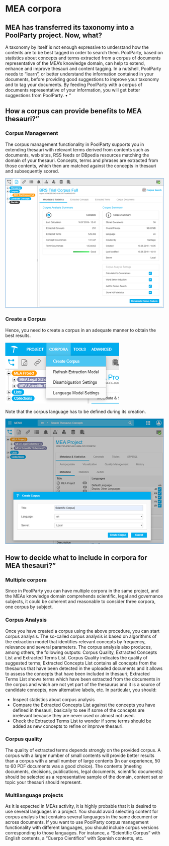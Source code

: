 # MEA corpora

## MEA has transferred its taxonomy into a PoolParty project. Now, what?

A taxonomy by itself is not enough expressive to understand how the contents are to be best tagged in order to search them. PoolParty, based on statistics about concepts and terms extracted from a corpus of documents representative of the MEA’s knowledge domain, can help to extend, enhance and improve thesauri and content tagging. In a nutshell, PoolParty needs to “learn”, or better understand the information contained in your documents, before providing good suggestions to improve your taxonomy and to tag your documents. By feeding PoolParty with a corpus of documents representative of your information, you will get better suggestions from PoolParty. • “

## How a corpus can provide benefits to MEA thesauri?”

###  Corpus Management 

The corpus management functionality in PoolParty supports you in extending thesauri with relevant terms derived from contents such as documents, web sites, RSS feeds or DBpedia resources matching the domain of your thesauri. Concepts, terms and phrases are extracted from those contents, which then are matched against the concepts in thesauri and subsequently scored.

![](../.gitbook/assets/image%20%2826%29.png)

###  Create a Corpus 

Hence, you need to create a corpus in an adequate manner to obtain the best results.

![](../.gitbook/assets/image%20%2832%29.png)

Note that the corpus language has to be defined during its creation.

![](../.gitbook/assets/image%20%2831%29.png)

## How to decide what to include in corpora for MEA thesauri?” 

### Multiple corpora 

Since in PoolParty you can have multiple corpora in the same project, and the MEAs knowledge domain comprehends scientific, legal and governance subjects, it could be coherent and reasonable to consider three corpora, one corpus by subject. 

###  Corpus Analysis 

Once you have created a corpus using the above procedure, you can start corpus analysis. The so-called corpus analysis is based on algorithms of the extraction model that identifies relevant concepts by frequency, relevance and several parameters. The corpus analysis also produces, among others, the following outputs: Corpus Quality, Extracted Concepts List and Extracted Terms List. Corpus Quality indicates the quality of suggested terms; Extracted Concepts List contains all concepts from the thesaurus that have been detected in the uploaded documents and it allows to assess the concepts that have been included in thesauri; Extracted Terms List shows terms which have been extracted from the documents in the corpus and which are not yet part of the thesaurus and it is a source of candidate concepts, new alternative labels, etc. In particular, you should: 

* Inspect statistics about corpus analysis 
* Compare the Extracted Concepts List against the concepts you have defined in thesauri, basically to see if some of the concepts are irrelevant because they are never used or almost not used. 
* Check the Extracted Terms List to wonder if some terms should be added as new concepts to refine or improve thesauri. 

### Corpus quality

The quality of extracted terms depends strongly on the provided corpus. A corpus with a larger number of small contents will provide better results than a corpus with a small number of large contents \(In our experience, 50 to 60 PDF documents was a good choice\). The contents \(meeting documents, decisions, publications, legal documents, scientific documents\) should be selected as a representative sample of the domain, content set or topic your thesauri should represent. 

### Multilanguage projects 

As it is expected in MEAs activity, it is highly probable that it is desired to use several languages in a project. You should avoid selecting content for corpus analysis that contains several languages in the same document or across documents. If you want to use PoolParty corpus management functionality with different languages, you should include corpus versions corresponding to those languages. For instance, a “Scientific Corpus” with English contents, a “Cuerpo Científico” with Spanish contents, etc.



